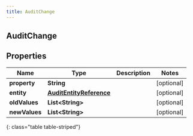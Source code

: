 ```yaml
---
title: AuditChange
---
```

## AuditChange


## Properties

| Name | Type | Description | Notes |
| ------------ | ------------- | ------------- | ------------- |
| **property** | **String** |  |  [optional] |
| **entity** | [**AuditEntityReference**](AuditEntityReference.html) |  |  [optional] |
| **oldValues** | **List&lt;String&gt;** |  |  [optional] |
| **newValues** | **List&lt;String&gt;** |  |  [optional] |
{: class="table table-striped"}



